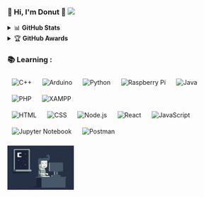 ### 👋 Hi, I'm Donut :doughnut: ![](https://komarev.com/ghpvc/?username=Thiraphat-K&label=Visitor&style=flat-square&color=red)

<details>
    <summary>&#128202 <b>GitHub Stats</b></summary><br/>

![Thiraphat-K's GitHub stats](https://github-readme-stats.vercel.app/api?username=Thiraphat-K&show_icons=true&theme=calm)
<br>
![Top Langs](https://github-readme-stats.vercel.app/api/top-langs/?username=Thiraphat-K&theme=calm&layout=compact&langs_count=8)
<br>
![Thiraphat-K](https://github-readme-streak-stats.herokuapp.com/?user=Thiraphat-K&count_private=true&theme=onedark)

</details>
<details>
    <summary>&#127942 <b>GitHub Awards</b></summary><br/>

![Github Trophy](https://github-profile-trophy.vercel.app/?username=Thiraphat-K&theme=gruvbox)

</details>

### :books: Learning :
<p>
<img style="margin: 10px" src="https://cdn.jsdelivr.net/npm/simple-icons@3.0.1/icons/cplusplus.svg" alt="C++" height="25"/>
<img style="margin: 10px" src="https://cdn.jsdelivr.net/npm/simple-icons@3.0.1/icons/arduino.svg" alt="Arduino" height="25"/>
<img style="margin: 10px" src="https://cdn.jsdelivr.net/npm/simple-icons@3.0.1/icons/python.svg" alt="Python" height="25"/> 
<img style="margin: 10px" src="https://cdn.jsdelivr.net/npm/simple-icons@3.0.1/icons/raspberrypi.svg" alt="Raspberry Pi" height="25"/>
<img style="margin: 10px" src="https://cdn.jsdelivr.net/npm/simple-icons@3.0.1/icons/java.svg" alt="Java" height="25"/> 
<img style="margin: 10px" src="https://cdn.jsdelivr.net/npm/simple-icons@3.0.1/icons/php.svg" alt="PHP" height="25"/>
<img style="margin: 10px" src="https://cdn.jsdelivr.net/npm/simple-icons@3.0.1/icons/xampp.svg" alt="XAMPP" height="25"/><br>
<img style="margin: 10px" src="https://cdn.jsdelivr.net/npm/simple-icons@3.0.1/icons/html5.svg" alt="HTML" height="25"/>
<img style="margin: 10px" src="https://cdn.jsdelivr.net/npm/simple-icons@3.0.1/icons/css3.svg" alt="CSS" height="25"/>
<img style="margin: 10px" src="https://cdn.jsdelivr.net/npm/simple-icons@3.0.1/icons/node-dot-js.svg" alt="Node.js" height="25"/> 
<img style="margin: 10px" src="https://cdn.jsdelivr.net/npm/simple-icons@3.0.1/icons/react.svg" alt="React" height="25"/> 
<img style="margin: 10px" src="https://cdn.jsdelivr.net/npm/simple-icons@3.0.1/icons/javascript.svg" alt="JavaScript" height="25"/> 
<img style="margin: 10px" src="https://cdn.jsdelivr.net/npm/simple-icons@3.0.1/icons/jupyter.svg" alt="Jupyter Notebook" height="25"/>
<img style="margin: 10px" src="https://cdn.jsdelivr.net/npm/simple-icons@3.0.1/icons/postman.svg" alt="Postman" height="25"/>
 <div>
   <img alt="Night Coding" src="https://raw.githubusercontent.com/AVS1508/AVS1508/master/assets/Night-Coding.gif" width="150" height="100"/>
   </div>
  </p>

